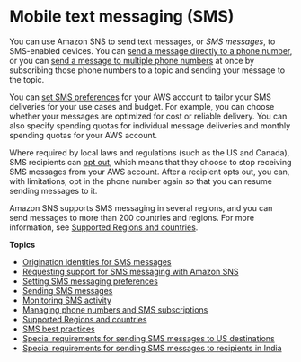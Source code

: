 # Mobile text messaging \(SMS\)<a name="sns-mobile-phone-number-as-subscriber"></a>

You can use Amazon SNS to send text messages, or *SMS messages*, to SMS\-enabled devices\. You can [send a message directly to a phone number](sms_publish-to-phone.md), or you can [send a message to multiple phone numbers](sms_publish-to-topic.md) at once by subscribing those phone numbers to a topic and sending your message to the topic\.

You can [set SMS preferences](sms_preferences.md) for your AWS account to tailor your SMS deliveries for your use cases and budget\. For example, you can choose whether your messages are optimized for cost or reliable delivery\. You can also specify spending quotas for individual message deliveries and monthly spending quotas for your AWS account\.

Where required by local laws and regulations \(such as the US and Canada\), SMS recipients can [opt out](sms_manage.md#sms_manage_optout), which means that they choose to stop receiving SMS messages from your AWS account\. After a recipient opts out, you can, with limitations, opt in the phone number again so that you can resume sending messages to it\.

Amazon SNS supports SMS messaging in several regions, and you can send messages to more than 200 countries and regions\. For more information, see [Supported Regions and countries](sns-supported-regions-countries.md)\.

**Topics**
+ [Origination identities for SMS messages](channels-sms-originating-identities.md)
+ [Requesting support for SMS messaging with Amazon SNS](channels-sms-awssupport.md)
+ [Setting SMS messaging preferences](sms_preferences.md)
+ [Sending SMS messages](sms_sending-overview.xml.md)
+ [Monitoring SMS activity](sms_stats.md)
+ [Managing phone numbers and SMS subscriptions](sms_manage.md)
+ [Supported Regions and countries](sns-supported-regions-countries.md)
+ [SMS best practices](channels-sms-best-practices.md)
+ [Special requirements for sending SMS messages to US destinations](channels-sms-us-requirements.md)
+ [Special requirements for sending SMS messages to recipients in India](channels-sms-awssupport-sender-id-india.md)